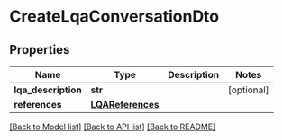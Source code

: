 # CreateLqaConversationDto

## Properties
Name | Type | Description | Notes
------------ | ------------- | ------------- | -------------
**lqa_description** | **str** |  | [optional] 
**references** | [**LQAReferences**](LQAReferences.md) |  | 

[[Back to Model list]](../README.md#documentation-for-models) [[Back to API list]](../README.md#documentation-for-api-endpoints) [[Back to README]](../README.md)

